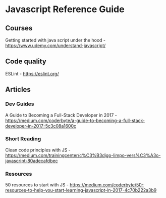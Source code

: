 # Javascript Reference Guide

## Courses

Getting started with java script under the hood - https://www.udemy.com/understand-javascript/

## Code quality

ESLint - https://eslint.org/

## Articles

### Dev Guides

A Guide to Becoming a Full-Stack Developer in 2017 - https://medium.com/coderbyte/a-guide-to-becoming-a-full-stack-developer-in-2017-5c3c08a1600c

### Short Reading

Clean code principles with JS - https://medium.com/trainingcenter/c%C3%B3digo-limpo-vers%C3%A3o-javascript-80adecafdbec

### Resources

50 resources to start with JS - https://medium.com/coderbyte/50-resources-to-help-you-start-learning-javascript-in-2017-4c70b222a3b9
